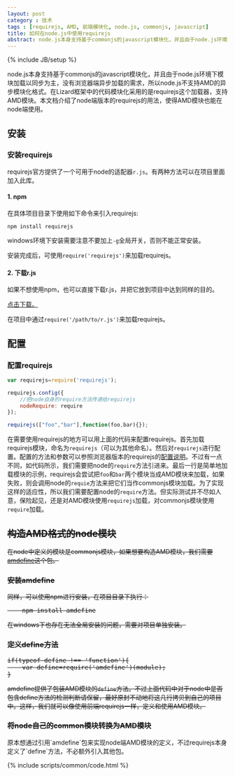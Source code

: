 ```yaml
---
layout: post
category : 技术
tags : [requirejs, AMD, 前端模块化, node.js, commonjs, javascript]
title: 如何在node.js中使用requirejs
abstract: node.js本身支持基于commonjs的javascript模块化，并且由于node.js环境下模块加载以同步为主，没有浏览器端异步加载的需求，所以node.js不支持AMD的异步模块化格式。在Lizard框架（公司使用的）中的代码模块化采用的是requirejs这个加载器，支持AMD模块。本文档介绍了node端版本的requirejs的用法，使得AMD模块也能在node端使用。
---
```


{% include JB/setup %}
<link href="{{BASE_PATH}}/assets/themes/zhouhua/plugins/syntaxhighlighter/styles/shCoreRDark.css" rel="stylesheet" type="text/css" />
<link href="{{BASE_PATH}}/assets/themes/zhouhua/plugins/syntaxhighlighter/styles/shThemeRDark.css" rel="stylesheet" type="text/css" />

node.js本身支持基于commonjs的javascript模块化，并且由于node.js环境下模块加载以同步为主，没有浏览器端异步加载的需求，所以node.js不支持AMD的异步模块化格式。在Lizard框架中的代码模块化采用的是requirejs这个加载器，支持AMD模块。本文档介绍了node端版本的requirejs的用法，使得AMD模块也能在node端使用。

## 安装

### 安装requirejs

requirejs官方提供了一个可用于node的适配器`r.js`。有两种方法可以在项目里面加入此库。

#### 1. npm

在具体项目目录下使用如下命令来引入requirejs:

    npm install requirejs

windows环境下安装需要注意不要加上`-g`全局开关，否则不能正常安装。

安装完成后，可使用`require('requirejs')`来加载requirejs。

#### 2. 下载r.js

如果不想使用npm，也可以直接下载r.js，并把它放到项目中达到同样的目的。

[点击下载。](http://requirejs.org/docs/download.html#rjs)

在项目中通过`require('/path/to/r.js')`来加载requirejs。

## 配置

### 配置requirejs

```javascript
var requirejs=require('requirejs');

requirejs.config({
    //把node自身的require方法传递给requirejs
    nodeRequire: require
});

requirejs(["foo","bar"],function(foo,bar){});
```

在需要使用requirejs的地方可以用上面的代码来配置requirejs。首先加载requirejs模块，命名为`requirejs`（可以为其他命名）。然后对`requirejs`进行配置。配置的方法和参数可以参照浏览器版本的requirejs的[配置说明](http://requirejs.org/docs/node.html#2)。不过有一点不同，如代码所示，我们需要把node的`require`方法引进来。最后一行是简单地加载模块的示例，requirejs会尝试把`foo`和`bar`两个模块当成AMD模块来加载，如果失败，则会调用node的`requie`方法来把它们当作commonjs模块加载。为了实现这样的适应性，所以我们需要配置node的`require`方法。但实际测试并不尽如人意，保险起见，还是对AMD模块使用`requirejs`加载，对commonjs模块使用`require`加载。

<div style="text-decoration:line-through">
<h2>构造AMD格式的node模块</h2>
<p>在node中定义的模块是commonjs模块，如果想要构造AMD模块，我们需要<a target="_blank" href="https://github.com/jrburke/amdefine">amdefine</a>这个包。</p>
<h3> 安装amdefine</h3>
<p>同样，可以使用npm进行安装，在项目目录下执行：</p>
<pre>    npm install amdefine</pre>
<p>在windows下也存在无法全局安装的问题，需要对项目单独安装。</p>
<h3> 定义define方法</h3>
<pre>
if(typeof define !== 'function'){
    var define=require('amdefine')(module);
}
</pre>
<p>amdefine提供了包装AMD模块的<code>define</code>方法。不过上面代码中对于node中是否包含define方法的检测判断请保留，最好原封不动地将这几行拷贝到自己的项目中。这样，我们就可以像使用前端requirejs一样，定义和使用AMD模块。</p>
<h3>将node自己的common模块转换为AMD模块</h3>
</div>
<p>原本想通过引用`amdefine`包来实现node端AMD模块的定义，不过requirejs本身定义了`define`方法，不必额外引入其他包。</p>


{% include scripts/common/code.html %}